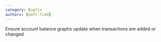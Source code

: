 ```yaml
---
category: Bugfix
authors: [matt-fidd]
---
```


Ensure account balance graphs update when transactions are added or changed

